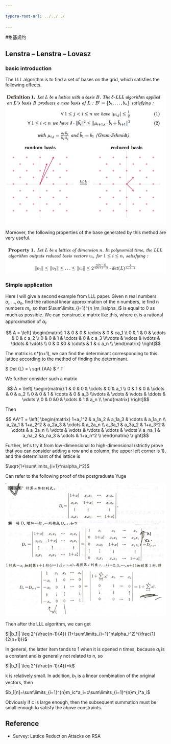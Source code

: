 ```yaml
---

typora-root-url: ../../../

---
```




#格基规约


## Lenstra – Lenstra – Lovasz


### basic introduction


The LLL algorithm is to find a set of bases on the grid, which satisfies the following effects.




![image-20180717213241784](figure/lll-def.png)







Moreover, the following properties of the base generated by this method are very useful.


![image-20180717213519622](figure/lll-property.png)



### Simple application


Here I will give a second example from LLL paper. Given n real numbers $\alpha_i,...,\alpha_n$, find the rational linear approximation of the n numbers, ie find n numbers $m_i$, so that $\sum\limits_{i=1}^{n }m_i\alpha_i$ is equal to 0 as much as possible. We can construct a matrix like this, where $a_i$ is a rational approximation of $\alpha_i$.




$$ A = \left[ \begin{matrix} 1   & 0 & 0     & \cdots & 0 & ca_1     \\ 0   & 1  & 0    & \cdots & 0 & c a_2  \\ 0   & 0   & 1   & \cdots & 0 & c a_3 \\\vdots & \vdots & \vdots & \ddots & \vdots \\ 0   & 0   &0   & \cdots & 1 & c a_n     \\ \end{matrix} \right]$$



The matrix is n*(n+1), we can find the determinant corresponding to this lattice according to the method of finding the determinant.


$ Det (L) = \ sqrt {AA} $ ^ T


We further consider such a matrix


$$ A = \left[ \begin{matrix} 1   & 0 & 0     & \cdots & 0 & a_1     \\ 0   & 1  & 0    & \cdots & 0 & a_2  \\ 0   & 0   & 1   & \cdots & 0 & a_3 \\\vdots & \vdots & \vdots & \ddots & \vdots \\ 0   & 0   &0   & \cdots & 1 & a_n     \\ \end{matrix} \right]$$



Then


$$ AA^T = \left[ \begin{matrix} 1+a_1^2   & a_1a_2   & a_1a_3 & \cdots  & a_1a_n     \\ a_2a_1   & 1+a_2^2  & a_2a_3 & \cdots & a_2a_n  \\ a_3a_1   & a_3a_2   & 1+a_3^2   & \cdots  & a_3a_n \\ \vdots & \vdots & \vdots & \ddots & \vdots \\ a_na_1   & a_na_2   &a_na_3   & \cdots  & 1+a_n^2     \\ \end{matrix} \right]$$



Further, let&#39;s try it from low-dimensional to high-dimensional (strictly prove that you can consider adding a row and a column, the upper left corner is 1), and the determinant of the lattice is


$\sqrt{1+\sum\limits_{i=1}^n\alpha_i^2}$



Can refer to the following proof of the postgraduate Yuge


![](figure/lll-application2.png)



Then after the LLL algorithm, we can get


$||b_1|| \leq 2^{\frac{n-1}{4}} (1+\sum\limits_{i=1}^n\alpha_i^2)^{\frac{1}{2(n+1)}}$



In general, the latter item tends to 1 when it is opened n times, because $a_i$ is a constant and is generally not related to n, so


$||b_1|| \leq 2^{\frac{n-1}{4}}*k$



k is relatively small. In addition, $b_1$ is a linear combination of the original vectors, then


$b_1[n]=\sum\limits_{i=1}^{n}m_ic*a_i=c\sum\limits_{i=1}^{n}m_i*a_i$



Obviously if c is large enough, then the subsequent summation must be small enough to satisfy the above constraints.




## Reference


- Survey: Lattice Reduction Attacks on RSA
